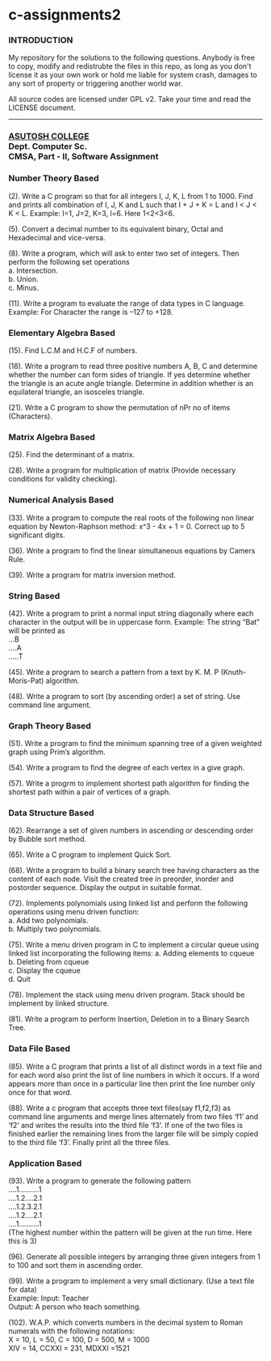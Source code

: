 ﻿c-assignments2
==============

### INTRODUCTION
                                  
   My repository for the solutions to the following questions. Anybody is
   free to copy, modify and redistrubte the files in this repo, as long as
   you don't license it as your own work or hold me liable for system crash,
   damages to any sort of property or triggering another world war.
   
   All source codes are licensed under GPL v2. Take your time and read the
   LICENSE document.
   
___

### <a href="http://www.asutoshcollege.in/">ASUTOSH COLLEGE</a> <br> Dept. Computer Sc. <br> CMSA, Part - II, Software Assignment

###	Number Theory Based

(2). Write a C program so that for all integers I, J, K, L from 1 to 1000. Find and prints all combination of I, J, K and L such that I + J + K = L and I < J < K < L. Example: I=1, J=2, K=3, l=6. Here 1<2<3<6.

(5). Convert a decimal number to its equivalent binary, Octal and Hexadecimal and vice-versa.

(8). Write a program, which will ask to enter two set of integers. Then perform the following set operations<br>
   a. Intersection.<br>
   b. Union.<br>
   c. Minus.
   
(11). Write a program to evaluate the range of data types in C language. Example: For Character the range is –127 to +128.

###	Elementary Algebra Based

(15). Find L.C.M and H.C.F of numbers.

(18). Write a program to read three positive numbers A, B, C and determine whether the number can form sides of triangle. If yes determine whether the triangle is an acute angle triangle. Determine in addition whether is an equilateral triangle, an isosceles triangle.

(21). Write a C program to show the permutation of  nPr no of items (Characters).

###	Matrix Algebra Based
	
(25). Find the determinant of a matrix.

(28). Write a program for multiplication of matrix (Provide necessary conditions for validity checking).

###	Numerical Analysis Based
	
(33). Write a program to compute the real roots of the following non linear equation by Newton-Raphson method: x^3 - 4x + 1 = 0. Correct up to 5 significant digits.

(36). Write a program to find the linear simultaneous equations by Camers Rule.

(39). Write a program for matrix inversion method.

###	String Based

(42). Write a program to print a normal input string diagonally where each character in the output will be in uppercase form. Example: The string “Bat” will be printed as<br>
...B<br>
....A<br>
.....T

(45). Write a program to search a pattern from a text by K. M. P (Knuth-Moris-Pat) algorithm.

(48). Write a program to sort (by ascending order) a set of string. Use command line argument.

###	Graph Theory Based

(51). Write a program to find the minimum spanning tree of a given weighted graph using Prim’s algorithm.

(54). Write a program to find the degree of each vertex in a give graph.

(57). Write a progrm to implement shortest path algorithm for finding the shortest path within a pair of vertices of a graph.

###	Data Structure Based
	
(62). Rearrange a set of given numbers in ascending or descending order by Bubble sort method.

(65). Write a C program to implement Quick Sort.

(68). Write a program to build a binary search tree having characters as the content of each node. Visit the created tree in preorder, inorder and postorder sequence. Display the output in suitable format.

(72). Implements polynomials using linked list and perform the following operations using menu driven function:<br>
    a. Add two polynomials.<br>
    b. Multiply two polynomials.

(75). Write a menu driven program in C to implement a circular queue using linked list incorporating the following items:
    a. Adding elements to cqueue<br>
    b. Deleting from cqueue<br>
    c. Display the cqueue<br>
    d. Quit

(78). Implement the stack using menu driven program. Stack should be implement by linked structure.

(81). Write a program to perform Insertion, Deletion in to a Binary Search Tree.

###	Data File Based
	
(85). Write a C program that prints a list of all distinct words in a text file and for each word also print the list of line numbers in which it occurs. If a word appears more than once in a particular line then print the line number only once for that word.

(88). Write a c program that accepts three text files(say f1,f2,f3) as command line arguments and merge lines alternately from two files ‘f1’ and ‘f2’ and writes the results into the third file ‘f3’. If one of the two files is finished earlier the remaining lines from the larger file will be simply copied to the third file ‘f3’. Finally print all the three files.

###	Application Based
	
(93). Write a program to generate the following pattern<br>
....1..........1<br>
....1.2....2.1<br>
....1.2.3.2.1<br>
....1.2....2.1<br>
....1..........1<br>
  (The highest number within the pattern will be given at the run time. Here this is 3)

(96). Generate all possible integers by arranging three given integers from 1 to 100 and sort them in ascending order.

(99). Write a program to implement a very small dictionary. (Use a text file for data)<br>
    Example: Input: Teacher<br>
    Output: A person who teach something.
    
(102). W.A.P. which converts numbers in the decimal system to Roman numerals with the following notations:<br>
     X = 10,    L = 50,    C = 100,     D = 500,    M = 1000<br>
     XIV = 14,      CCXXI = 231,      MDXXI =1521

